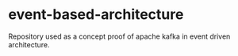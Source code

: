 # event-based-architecture
Repository used as a concept proof of apache kafka in event driven architecture.
